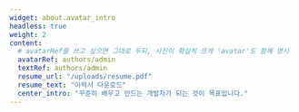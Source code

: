 ```yaml
---
widget: about.avatar_intro
headless: true
weight: 2
content:
  # avatarRef를 쓰고 싶으면 그대로 두되, 사진이 확실히 뜨게 'avatar'도 함께 명시
  avatarRef: authors/admin
  textRef: authors/admin
  resume_url: "/uploads/resume.pdf"    
  resume_text: "이력서 다운로드"     
  center_intro: "꾸준히 배우고 만드는 개발자가 되는 것이 목표입니다."
---
```

